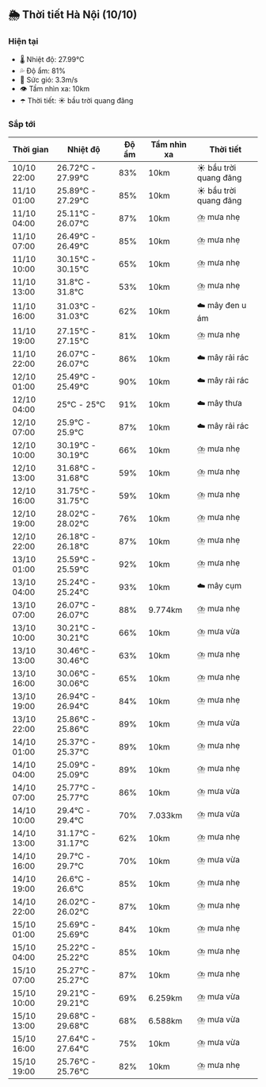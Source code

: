 ## 🌦️ Thời tiết Hà Nội (10/10)

### Hiện tại

- 🌡️ Nhiệt độ: 27.99℃
- 💦 Độ ẩm: 81%
- 💨 Sức gió: 3.3m/s
- 👁️ Tầm nhìn xa: 10km
- ☂️ Thời tiết: ☀️ bầu trời quang đãng

### Sắp tới

| Thời gian | Nhiệt độ | Độ ẩm | Tầm nhìn xa | Thời tiết |
| --- | --- | --- | --- | --- |
| 10/10 22:00 | 26.72℃ - 27.99℃ | 83% | 10km | ☀️ bầu trời quang đãng |
| 11/10 01:00 | 25.89℃ - 27.29℃ | 85% | 10km | ☀️ bầu trời quang đãng |
| 11/10 04:00 | 25.11℃ - 26.07℃ | 87% | 10km | ⛈️ mưa nhẹ |
| 11/10 07:00 | 26.49℃ - 26.49℃ | 85% | 10km | ⛈️ mưa nhẹ |
| 11/10 10:00 | 30.15℃ - 30.15℃ | 65% | 10km | ⛈️ mưa nhẹ |
| 11/10 13:00 | 31.8℃ - 31.8℃ | 53% | 10km | ⛈️ mưa nhẹ |
| 11/10 16:00 | 31.03℃ - 31.03℃ | 62% | 10km | ☁️ mây đen u ám |
| 11/10 19:00 | 27.15℃ - 27.15℃ | 81% | 10km | ⛈️ mưa nhẹ |
| 11/10 22:00 | 26.07℃ - 26.07℃ | 86% | 10km | ☁️ mây rải rác |
| 12/10 01:00 | 25.49℃ - 25.49℃ | 90% | 10km | ☁️ mây rải rác |
| 12/10 04:00 | 25℃ - 25℃ | 91% | 10km | ☁️ mây thưa |
| 12/10 07:00 | 25.9℃ - 25.9℃ | 87% | 10km | ☁️ mây rải rác |
| 12/10 10:00 | 30.19℃ - 30.19℃ | 66% | 10km | ⛈️ mưa nhẹ |
| 12/10 13:00 | 31.68℃ - 31.68℃ | 59% | 10km | ⛈️ mưa nhẹ |
| 12/10 16:00 | 31.75℃ - 31.75℃ | 59% | 10km | ⛈️ mưa nhẹ |
| 12/10 19:00 | 28.02℃ - 28.02℃ | 76% | 10km | ⛈️ mưa nhẹ |
| 12/10 22:00 | 26.18℃ - 26.18℃ | 87% | 10km | ⛈️ mưa nhẹ |
| 13/10 01:00 | 25.59℃ - 25.59℃ | 92% | 10km | ⛈️ mưa nhẹ |
| 13/10 04:00 | 25.24℃ - 25.24℃ | 93% | 10km | ☁️ mây cụm |
| 13/10 07:00 | 26.07℃ - 26.07℃ | 88% | 9.774km | ⛈️ mưa nhẹ |
| 13/10 10:00 | 30.21℃ - 30.21℃ | 66% | 10km | ⛈️ mưa vừa |
| 13/10 13:00 | 30.46℃ - 30.46℃ | 63% | 10km | ⛈️ mưa nhẹ |
| 13/10 16:00 | 30.06℃ - 30.06℃ | 65% | 10km | ⛈️ mưa nhẹ |
| 13/10 19:00 | 26.94℃ - 26.94℃ | 84% | 10km | ⛈️ mưa nhẹ |
| 13/10 22:00 | 25.86℃ - 25.86℃ | 89% | 10km | ⛈️ mưa vừa |
| 14/10 01:00 | 25.37℃ - 25.37℃ | 89% | 10km | ⛈️ mưa nhẹ |
| 14/10 04:00 | 25.09℃ - 25.09℃ | 89% | 10km | ⛈️ mưa nhẹ |
| 14/10 07:00 | 25.77℃ - 25.77℃ | 86% | 10km | ⛈️ mưa vừa |
| 14/10 10:00 | 29.4℃ - 29.4℃ | 70% | 7.033km | ⛈️ mưa vừa |
| 14/10 13:00 | 31.17℃ - 31.17℃ | 62% | 10km | ⛈️ mưa nhẹ |
| 14/10 16:00 | 29.7℃ - 29.7℃ | 70% | 10km | ⛈️ mưa vừa |
| 14/10 19:00 | 26.6℃ - 26.6℃ | 85% | 10km | ⛈️ mưa nhẹ |
| 14/10 22:00 | 26.02℃ - 26.02℃ | 87% | 10km | ⛈️ mưa nhẹ |
| 15/10 01:00 | 25.69℃ - 25.69℃ | 84% | 10km | ⛈️ mưa nhẹ |
| 15/10 04:00 | 25.22℃ - 25.22℃ | 85% | 10km | ⛈️ mưa nhẹ |
| 15/10 07:00 | 25.27℃ - 25.27℃ | 87% | 10km | ⛈️ mưa nhẹ |
| 15/10 10:00 | 29.21℃ - 29.21℃ | 69% | 6.259km | ⛈️ mưa vừa |
| 15/10 13:00 | 29.68℃ - 29.68℃ | 68% | 6.588km | ⛈️ mưa vừa |
| 15/10 16:00 | 27.64℃ - 27.64℃ | 75% | 10km | ⛈️ mưa vừa |
| 15/10 19:00 | 25.76℃ - 25.76℃ | 82% | 10km | ⛈️ mưa nhẹ |
